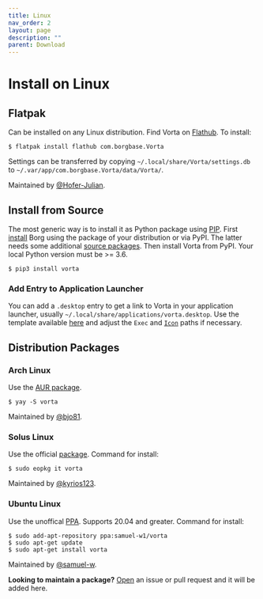 ```yaml
---
title: Linux
nav_order: 2
layout: page
description: ""
parent: Download
---
```

# Install on Linux

## Flatpak
Can be installed on any Linux distribution. Find Vorta on [Flathub](https://flathub.org/apps/details/com.borgbase.Vorta). To install:
```
$ flatpak install flathub com.borgbase.Vorta
```

Settings can be transferred by copying `~/.local/share/Vorta/settings.db` to `~/.var/app/com.borgbase.Vorta/data/Vorta/`.

Maintained by [@Hofer-Julian](https://github.com/Hofer-Julian).


## Install from Source
The most generic way is to install it as Python package using [PIP](https://pip.readthedocs.io/en/stable/installing/). First [install](https://borgbackup.readthedocs.io/en/stable/installation.html) Borg using the package of your distribution or via PyPI. The latter needs some additional [source packages](https://borgbackup.readthedocs.io/en/stable/installation.html#dependencies). Then install Vorta from PyPI. Your local Python version must be >= 3.6.
```
$ pip3 install vorta
```

### Add Entry to Application Launcher
You can add a `.desktop` entry to get a link to Vorta in your application launcher, usually `~/.local/share/applications/vorta.desktop`. Use the template available [here](https://github.com/borgbase/vorta/blob/master/src/vorta/assets/metadata/com.borgbase.Vorta.desktop) and adjust the `Exec` and [`Icon`](https://github.com/borgbase/vorta/blob/master/src/vorta/assets/icons/scalable/com.borgbase.Vorta.svg) paths if necessary. 


## Distribution Packages

### Arch Linux
Use the [AUR package](https://aur.archlinux.org/packages/vorta/).
```
$ yay -S vorta
```

Maintained by [@bjo81](https://github.com/bjo81).


### Solus Linux
Use the official [package](https://dev.getsol.us/source/vorta/). Command for install:

`$ sudo eopkg it vorta`

Maintained by [@kyrios123](https://github.com/kyrios123).


### Ubuntu Linux
Use the unoffical [PPA](https://launchpad.net/~samuel-w1/+archive/ubuntu/vorta/). Supports 20.04 and greater. Command for install:
```
$ sudo add-apt-repository ppa:samuel-w1/vorta
$ sudo apt-get update
$ sudo apt-get install vorta
```
Maintained by [@samuel-w](https://github.com/samuel-w).


**Looking to maintain a package?** [Open](https://github.com/borgbase/vorta/issues/new) an issue or pull request and it will be added here.




